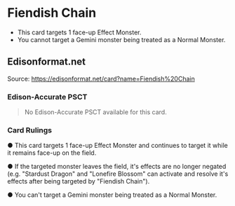# Fiendish Chain

*   This card targets 1 face-up Effect Monster.
*   You cannot target a Gemini monster being treated as a Normal Monster.

## Edisonformat.net

Source: https://edisonformat.net/card?name=Fiendish%20Chain

### Edison-Accurate PSCT

> No Edison-Accurate PSCT available for this card.

### Card Rulings

● This card targets 1 face-up Effect Monster and continues to target it while it remains face-up on the field.

● If the targeted monster leaves the field, it's effects are no longer negated (e.g. "Stardust Dragon" and "Lonefire Blossom" can activate and resolve it's effects after being targeted by "Fiendish Chain").

● You can't target a Gemini monster being treated as a Normal Monster.
            